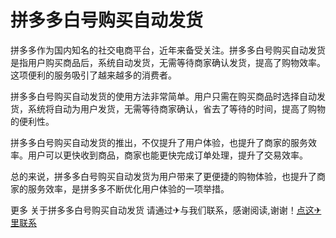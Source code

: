 # 拼多多白号购买自动发货

拼多多作为国内知名的社交电商平台，近年来备受关注。拼多多白号购买自动发货是指用户购买商品后，系统自动发货，无需等待商家确认发货，提高了购物效率。这项便利的服务吸引了越来越多的消费者。

拼多多白号购买自动发货的使用方法非常简单。用户只需在购买商品时选择自动发货，系统将自动为用户发货，无需等待商家确认，省去了等待的时间，提高了购物的便利性。

拼多多白号购买自动发货的推出，不仅提升了用户体验，也提升了商家的服务效率。用户可以更快收到商品，商家也能更快完成订单处理，提升了交易效率。

总的来说，拼多多白号购买自动发货为用户带来了更便捷的购物体验，也提升了商家的服务效率，是拼多多不断优化用户体验的一项举措。

更多 关于拼多多白号购买自动发货 请通过✈与我们联系，感谢阅读,谢谢！[点这✈里联系](https://acc.k02.cc)